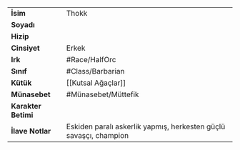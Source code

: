 |  |  |
|---|---|
| **İsim** | Thokk|
| **Soyadı** | |
| **Hizip** | |
| **Cinsiyet** | Erkek|
| **Irk** | #Race/HalfOrc|
| **Sınıf** | #Class/Barbarian|
| **Kütük** | [[Kutsal Ağaçlar]]|
| **Münasebet** | #Münasebet/Müttefik|
| **Karakter Betimi** | |
| **İlave Notlar** | Eskiden paralı askerlik yapmış, herkesten güçlü savaşçı, champion|
